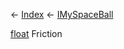 ← [Index](Api-Index) ← [IMySpaceBall](SpaceEngineers.Game.ModAPI.Ingame.IMySpaceBall)

[float](System.Single) Friction
